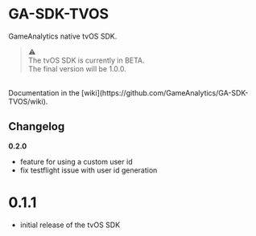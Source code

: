 GA-SDK-TVOS
==========

GameAnalytics native tvOS SDK.

>:warning:  
> The tvOS SDK is currently in BETA.  
> The final version will be 1.0.0. 

<br>
Documentation in the [wiki](https://github.com/GameAnalytics/GA-SDK-TVOS/wiki).

Changelog
---------
**0.2.0**
* feature for using a custom user id
* fix testflight issue with user id generation

**0.1.1**
=======
* initial release of the tvOS SDK

